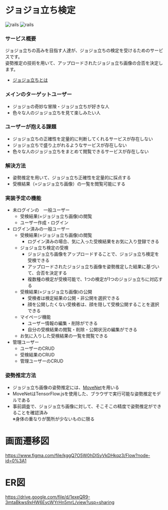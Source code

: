 # ジョジョ立ち検定
![rails](https://img.shields.io/badge/Rails-v6.1.4-red)
![rails](https://img.shields.io/badge/Vue-v2.6.14-brightgreen)


### サービス概要
ジョジョ立ちの高みを目指す人達が、ジョジョ立ちの検定を受けるためのサービスです。<br>
姿勢推定の技術を用いて、アップロードされたジョジョ立ち画像の合否を決定します。
- [ジョジョ立ちとは](https://dic.pixiv.net/a/%E3%82%B8%E3%83%A7%E3%82%B8%E3%83%A7%E7%AB%8B%E3%81%A1)

### メインのターゲットユーザー
- ジョジョの奇妙な冒険・ジョジョ立ちが好きな人
- 色々な人のジョジョ立ちを見て楽しみたい人

### ユーザーが抱える課題
- ジョジョ立ちの正確性を定量的に判断してくれるサービスが存在しない
- ジョジョ立ちで盛り上がれるようなサービスが存在しない
- 色々な人のジョジョ立ちをまとめて閲覧できるサービスが存在しない

### 解決方法
- 姿勢推定を用いて、ジョジョ立ち正確性を定量的に採点する
- 受検結果（=ジョジョ立ち画像）の一覧を閲覧可能にする

### 実装予定の機能
- 未ログインの　一般ユーザー
  - 受検結果(=ジョジョ立ち画像)の閲覧
  - ユーザー作成・ログイン
- ログイン済みの一般ユーザー
  - 受検結果(=ジョジョ立ち画像)の閲覧
    - ログイン済みの場合、気に入った受検結果をお気に入り登録できる
  - ジョジョ立ち検定の受検
    - ジョジョ立ち画像をアップロードすることで、ジョジョ立ち検定を受検できる
    - アップロードされたジョジョ立ち画像を姿勢推定した結果に基づいて、合否を決定する
    - 複数種の検定が受検可能で、1つの検定が1つのジョジョ立ちに対応する
  - 受検結果(=ジョジョ立ち画像)の公開
    - 受検者は検定結果の公開・非公開を選択できる
    - 顔を公開したくない受検者は、顔を隠して受検公開することを選択できる
  - マイページ機能
    - ユーザー情報の編集・削除ができる
    - 自分の受検結果の閲覧・削除・公開状況の編集ができる
  - お気に入りした受検結果の一覧を閲覧できる
- 管理ユーザー
  - ユーザーのCRUD
  - 受検結果のCRUD
  - 管理ユーザーのCRUD

### 姿勢推定方法
- ジョジョ立ち画像の姿勢推定には、[MoveNet](https://blog.tensorflow.org/2021/05/next-generation-pose-detection-with-movenet-and-tensorflowjs.html)を用いる
- MoveNetはTensorFlow.jsを使用した、ブラウザで実行可能な姿勢推定モデルである
- 事前調査で、ジョジョ立ち画像に対して、そこそこの精度で姿勢推定ができることを確認済み<br>
  ※身体の重なりが箇所が少ないものに限る

# 画面遷移図
https://www.figma.com/file/kggQ7O5W0hDlSyVkDHkqz3/Flow?node-id=0%3A1

# ER図
https://drive.google.com/file/d/1exeQR9-3mtaBkws9xHW6EycWYrHn5mrL/view?usp=sharing
